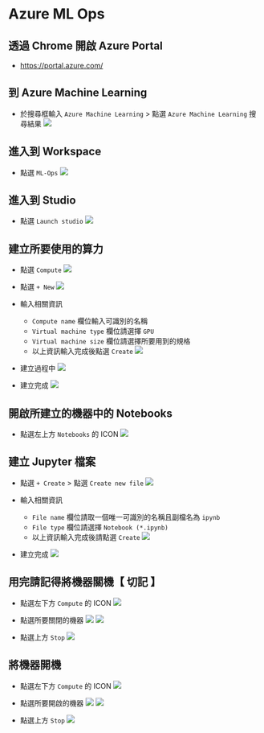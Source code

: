 # Azure ML Ops
## 透過 Chrome 開啟 Azure Portal
* https://portal.azure.com/

## 到 Azure Machine Learning
* 於搜尋框輸入 `Azure Machine Learning` > 點選 `Azure Machine Learning` 搜尋結果
![](./Images/1.png)

## 進入到 Workspace
* 點選 `ML-Ops`
![](./Images/2.png)

## 進入到 Studio
* 點選 `Launch studio`
![](./Images/3.png)

## 建立所要使用的算力
* 點選 `Compute`
![](./Images/4.png)

* 點選 `+ New`
![](./Images/5.png)

* 輸入相關資訊
  * `Compute name` 欄位輸入可識別的名稱
  * `Virtual machine type` 欄位請選擇 `GPU`
  * `Virtual machine size` 欄位請選擇所要用到的規格
  * 以上資訊輸入完成後點選 `Create`
![](./Images/6.png)

* 建立過程中
![](./Images/7.png)

* 建立完成
![](./Images/8.png)

## 開啟所建立的機器中的 Notebooks
* 點選左上方 `Notebooks` 的 ICON
![](./Images/9.png)

## 建立 Jupyter 檔案
* 點選 `+ Create` > 點選 `Create new file`
![](./Images/10.png)

* 輸入相關資訊
  * `File name` 欄位請取一個唯一可識別的名稱且副檔名為 `ipynb`
  * `File type` 欄位請選擇 `Notebook (*.ipynb)`
  * 以上資訊輸入完成後請點選 `Create`
![](./Images/11.png)

* 建立完成
![](./Images/12.png)

## 用完請記得將機器關機【 切記 】
* 點選左下方 `Compute` 的 ICON
![](./Images/13.png)

* 點選所要關閉的機器
![](./Images/14.png)
![](./Images/15.png)

* 點選上方 `Stop`
![](./Images/16.png)

## 將機器開機
* 點選左下方 `Compute` 的 ICON
![](./Images/13.png)

* 點選所要開啟的機器
![](./Images/17.png)
![](./Images/18.png)

* 點選上方 `Stop`
![](./Images/19.png)